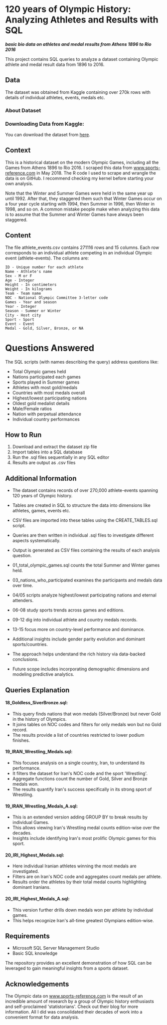 # 120 years of Olympic History: Analyzing Athletes and Results with SQL

***basic bio data on athletes and medal results from Athens 1896 to Rio 2016***


This project contains SQL queries to analyze a dataset containing Olympic athlete and medal result data from 1896 to 2016. 

## Data

The dataset was obtained from Kaggle containing over 270k rows with details of individual athletes, events, medals etc. 

### About Dataset

### Downloading Data from Kaggle:

You can download the dataset from [here](https://www.kaggle.com/datasets/heesoo37/120-years-of-olympic-history-athletes-and-results/).

## Context

This is a historical dataset on the modern Olympic Games, including all the Games from Athens 1896 to Rio 2016. I scraped this data from www.sports-reference.com in May 2018. The R code I used to scrape and wrangle the data is on GitHub. I recommend checking my kernel before starting your own analysis.

Note that the Winter and Summer Games were held in the same year up until 1992. After that, they staggered them such that Winter Games occur on a four year cycle starting with 1994, then Summer in 1996, then Winter in 1998, and so on. A common mistake people make when analyzing this data is to assume that the Summer and Winter Games have always been staggered.

## Content

The file athlete_events.csv contains 271116 rows and 15 columns. Each row corresponds to an individual athlete competing in an individual Olympic event (athlete-events). The columns are:

    ID - Unique number for each athlete
    Name - Athlete's name
    Sex - M or F
    Age - Integer
    Height - In centimeters
    Weight - In kilograms
    Team - Team name
    NOC - National Olympic Committee 3-letter code
    Games - Year and season
    Year - Integer
    Season - Summer or Winter
    City - Host city
    Sport - Sport
    Event - Event
    Medal - Gold, Silver, Bronze, or NA


# Questions Answered

The SQL scripts (with names describing the query) address questions like:

- Total Olympic games held 
- Nations participated each games
- Sports played in Summer games
- Athletes with most gold/medals 
- Countries with most medals overall
- Highest/lowest participating nations
- Oldest gold medalist details
- Male/Female ratios
- Nation with perpetual attendance
- Individual country performances

## How to Run

1. Download and extract the dataset zip file
2. Import tables into a SQL database 
3. Run the .sql files sequentially in any SQL editor
4. Results are output as .csv files


## Additional Information

- The dataset contains records of over 270,000 athlete-events spanning 120 years of Olympic history. 

- Tables are created in SQL to structure the data into dimensions like athletes, games, events etc. 

- CSV files are imported into these tables using the CREATE_TABLES.sql script.

- Queries are then written in individual .sql files to investigate different aspects systematically.

- Output is generated as CSV files containing the results of each analysis question.

- 01_total_olympic_games.sql counts the total Summer and Winter games held.

- 03_nations_who_participated examines the participants and medals data over time. 

- 04/05 scripts analyze highest/lowest participating nations and eternal attenders.

- 06-08 study sports trends across games and editions.

- 09-12 dig into individual athlete and country medals records.

- 13-15 focus more on country-level performance and dominance. 

- Additional insights include gender parity evolution and dominant sports/countries.

- The approach helps understand the rich history via data-backed conclusions.

- Future scope includes incorporating demographic dimensions and modeling predictive analytics.

## Queries Explanation

#### 18_Goldless_SiverBronze.sql:

- This query finds nations that won medals (Silver/Bronze) but never Gold in the history of Olympics.  
- It joins tables on NOC codes and filters for only medals won but no Gold record.
- The results provide a list of countries restricted to lower podium finishes.

#### 19_IRAN_Wrestling_Medals.sql:  

- This focuses analysis on a single country, Iran, to understand its performance.
- It filters the dataset for Iran's NOC code and the sport 'Wrestling'.
- Aggregate functions count the number of Gold, Silver and Bronze medals won.
- The results quantify Iran's success specifically in its strong sport of Wrestling.

#### 19_IRAN_Wrestling_Medals_A.sql:

- This is an extended version adding GROUP BY to break results by individual Games.  
- This allows viewing Iran's Wrestling medal counts edition-wise over the decades.
- Insights include identifying Iran's most prolific Olympic games for this sport.

#### 20_IRI_Highest_Medals.sql:

- Here individual Iranian athletes winning the most medals are investigated.  
- Filters are on Iran's NOC code and aggregates count medals per athlete.  
- Results order the athletes by their total medal counts highlighting dominant Iranians.

#### 20_IRI_Highest_Medals_A.sql:  

- This version further drills down medals won per athlete by individual games.
- This helps recognize Iran's all-time greatest Olympians edition-wise.


## Requirements

- Microsoft SQL Server Management Studio 
- Basic SQL knowledge

The repository provides an excellent demonstration of how SQL can be leveraged to gain meaningful insights from a sports dataset.


## Acknowledgements
The Olympic data on www.sports-reference.com is the result of an incredible amount of research by a group of Olympic history enthusiasts and self-proclaimed 'statistorians'. Check out their blog for more information. All I did was consolidated their decades of work into a convenient format for data analysis.


